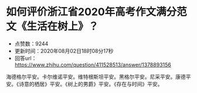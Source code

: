 # 如何评价浙江省2020年高考作文满分范文《生活在树上》？
- 点赞数：9244
- 更新时间：2020年08月02日18时08分17秒
- 回答url：https://www.zhihu.com/question/411528513/answer/1378893156
<body>
 <p data-pid="__Z_O6um">海德格尔平安。卡尔维诺平安。维特根斯坦平安。黑格尔平安。尼采平安。康德平安。《诗意的栖居》平安。《树上的男爵》平安。《存在与时间》平安。</p>
</body>